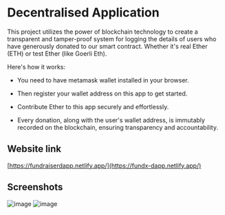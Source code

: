 # Decentralised Application
This project utilizes the power of blockchain technology to create a transparent and tamper-proof system for logging the details of users who have generously donated to our smart contract. Whether it's real Ether (ETH) or test Ether (like Goerli Eth).

Here's how it works:

* You need to have metamask wallet installed in your browser.

* Then register your wallet address on this app to get started.

* Contribute Ether to this app securely and effortlessly.

* Every donation, along with the user's wallet address, is immutably recorded on the blockchain, ensuring transparency and accountability.

## Website link
[https://fundraiserdapp.netlify.app/](https://fundx-dapp.netlify.app/)

## Screenshots
![image](https://github.com/git-init-priyanshu/FundRaiser-Dapp/assets/110045644/6cc718ac-e6ee-4bf0-b5d7-55b0ce7af016)
![image](https://github.com/git-init-priyanshu/FundRaiser-Dapp/assets/110045644/486680a7-0734-45d9-b107-1f57a368fe3f)


